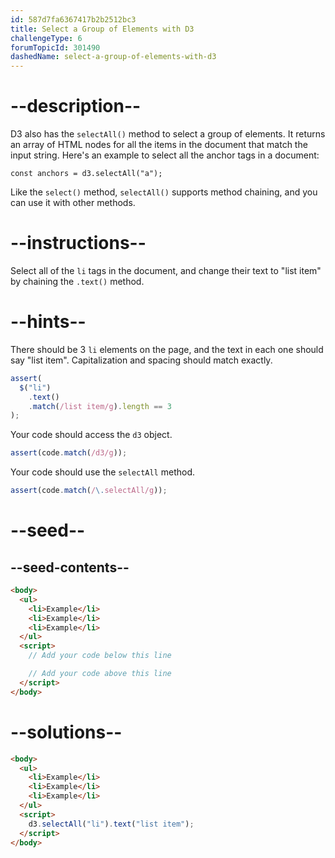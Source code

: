 ```yaml
---
id: 587d7fa6367417b2b2512bc3
title: Select a Group of Elements with D3
challengeType: 6
forumTopicId: 301490
dashedName: select-a-group-of-elements-with-d3
---
```


# --description--

D3 also has the `selectAll()` method to select a group of elements. It returns an array of HTML nodes for all the items in the document that match the input string. Here's an example to select all the anchor tags in a document:

`const anchors = d3.selectAll("a");`

Like the `select()` method, `selectAll()` supports method chaining, and you can use it with other methods.

# --instructions--

Select all of the `li` tags in the document, and change their text to "list item" by chaining the `.text()` method.

# --hints--

There should be 3 `li` elements on the page, and the text in each one should say "list item". Capitalization and spacing should match exactly.

```js
assert(
  $("li")
    .text()
    .match(/list item/g).length == 3
);
```

Your code should access the `d3` object.

```js
assert(code.match(/d3/g));
```

Your code should use the `selectAll` method.

```js
assert(code.match(/\.selectAll/g));
```

# --seed--

## --seed-contents--

```html
<body>
  <ul>
    <li>Example</li>
    <li>Example</li>
    <li>Example</li>
  </ul>
  <script>
    // Add your code below this line

    // Add your code above this line
  </script>
</body>
```

# --solutions--

```html
<body>
  <ul>
    <li>Example</li>
    <li>Example</li>
    <li>Example</li>
  </ul>
  <script>
    d3.selectAll("li").text("list item");
  </script>
</body>
```
